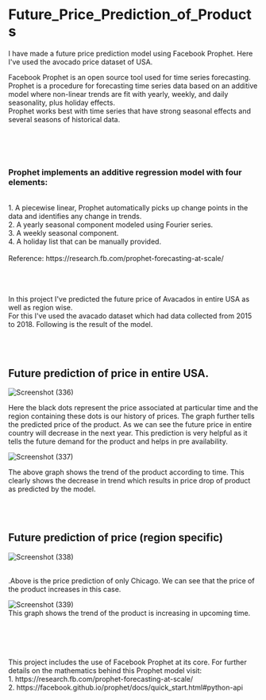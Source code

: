 # Future_Price_Prediction_of_Products
I have made a future price prediction model using Facebook Prophet. Here I've used the avocado price dataset of USA.


Facebook Prophet is an open source tool used for time series forecasting. <br/>
Prophet is a procedure for forecasting time series data based on an additive model where non-linear trends are fit with yearly, weekly, and daily seasonality, plus holiday effects.<br/>
Prophet works best with time series that have strong seasonal effects and several seasons of historical data. 

<br/><br/><br/>
### Prophet implements an additive regression model with four elements:
<br/>
1. A piecewise linear, Prophet automatically picks up change points in the data and identifies any change in trends.  
<br/>
2. A yearly seasonal component modeled using Fourier series.
<br/>
3. A weekly seasonal component.
</br>
4. A holiday list that can be manually provided.
<br/>
<br/>
Reference: https://research.fb.com/prophet-forecasting-at-scale/








<br/><br/><br/>
In this project I've predicted the future price of Avacados in entire USA as well as region wise.<br/>
For this I've used the avacado dataset which had data collected from 2015 to 2018. Following is the result of the model.



<br/>
<br/>

## Future prediction of price in entire USA.
![Screenshot (336)](https://user-images.githubusercontent.com/57986361/84913293-02864580-b0d8-11ea-9a01-2d7abbfe0db2.png)

Here the black dots represent the price associated at particular time and the region containing these dots is our history of prices.
The graph further tells the predicted price of the product. As we can see the future price in entire country will decrease in the next year. This prediction is very helpful as it tells the future demand for the product and helps in pre availability.

![Screenshot (337)](https://user-images.githubusercontent.com/57986361/84914908-ca800200-b0d9-11ea-86c9-2f1b445271b6.png)

The above graph shows the trend of the product according to time. This clearly shows the decrease in trend which results in price drop of product as predicted by the model.

<br/>
<br/>

## Future prediction of price (region specific)
![Screenshot (338)](https://user-images.githubusercontent.com/57986361/84915476-79bcd900-b0da-11ea-9688-b1ee969c5d0b.png)

<br/>.Above is the price prediction of only Chicago. We can see that the price of the product increases in this case.

![Screenshot (339)](https://user-images.githubusercontent.com/57986361/84915495-7e818d00-b0da-11ea-85df-f0aab8d8da03.png)
<br/>This graph shows the trend of the product is increasing in upcoming time.




<br/>
<br/>
<br/>
<br/>
This project includes the use of Facebook Prophet at its core. For further details on the mathematics behind this Prophet model visit:
<br/>
1. https://research.fb.com/prophet-forecasting-at-scale/
<br/>
2. https://facebook.github.io/prophet/docs/quick_start.html#python-api


